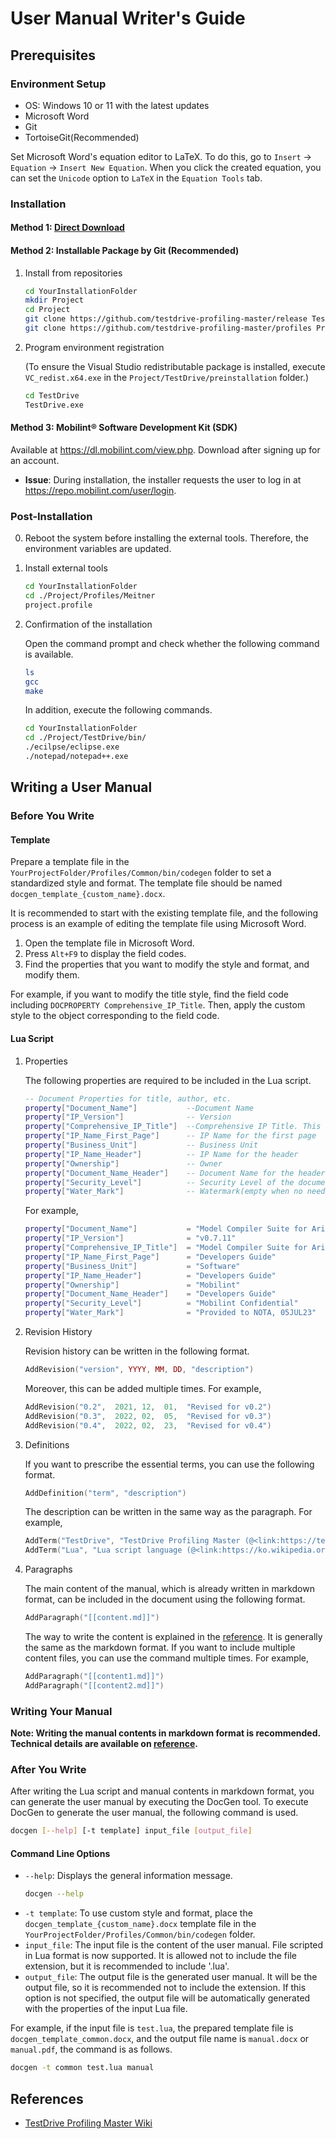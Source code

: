 # User Manual Writer's Guide

## Prerequisites
### Environment Setup
- OS: Windows 10 or 11 with the latest updates
- Microsoft Word 
- Git
- TortoiseGit(Recommended)

Set Microsoft Word's equation editor to LaTeX. To do this, go to `Insert` -> `Equation` -> `Insert New Equation`. When you click the created equation, you can set the `Unicode` option to `LaTeX` in the `Equation Tools` tab.
### Installation

#### Method 1: [Direct Download](https://testdrive-profiling-master.github.io/download/TestDrive_Profiling_Master.exe)

#### Method 2: Installable Package by Git **(Recommended)**
1. Install from repositories
    ```bash
    cd YourInstallationFolder
    mkdir Project
    cd Project
    git clone https://github.com/testdrive-profiling-master/release TestDrive
    git clone https://github.com/testdrive-profiling-master/profiles Profile
    ```

2. Program environment registration

    (To ensure the Visual Studio redistributable package is installed, execute `VC_redist.x64.exe` in the `Project/TestDrive/preinstallation` folder.)
    ```bash
    cd TestDrive
    TestDrive.exe
    ```

#### Method 3: Mobilint® Software Development Kit (SDK)
Available at https://dl.mobilint.com/view.php. Download after signing up for an account.

* **Issue**: During installation, the installer requests the user to log in at https://repo.mobilint.com/user/login. 

### Post-Installation
0. Reboot the system before installing the external tools. Therefore, the environment variables are updated.
1. Install external tools
    ```bash
    cd YourInstallationFolder
    cd ./Project/Profiles/Meitner
    project.profile
    ```

2. Confirmation of the installation

    Open the command prompt and check whether the following command is available.
    ```bash
    ls
    gcc
    make
    ```
    In addition, execute the following commands.

    ```bash
    cd YourInstallationFolder
    cd ./Project/TestDrive/bin/
    ./ecilpse/eclipse.exe
    ./notepad/notepad++.exe
    ```

## Writing a User Manual
### Before You Write
#### Template

Prepare a template file in the `YourProjectFolder/Profiles/Common/bin/codegen` folder to set a standardized style and format. The template file should be named `docgen_template_{custom_name}.docx`.

It is recommended to start with the existing template file, and the following process is an example of editing the template file using Microsoft Word.
1. Open the template file in Microsoft Word.
2. Press `Alt+F9` to display the field codes.
3. Find the properties that you want to modify the style and format, and modify them.

For example, if you want to modify the title style, find the field code including `DOCPROPERTY Comprehensive_IP_Title`. Then, apply the custom style to the object corresponding to the field code.

#### Lua Script
1. Properties

    The following properties are required to be included in the Lua script.
    ```lua
    -- Document Properties for title, author, etc.
    property["Document_Name"]           --Document Name
    property["IP_Version"]              -- Version
    property["Comprehensive_IP_Title"]  --Comprehensive IP Title. This will be used in the document title page.
    property["IP_Name_First_Page"]      -- IP Name for the first page
    property["Business_Unit"]           -- Business Unit
    property["IP_Name_Header"]          -- IP Name for the header
    property["Ownership"]               -- Owner
    property["Document_Name_Header"]    -- Document Name for the header
    property["Security_Level"]          -- Security Level of the document. This will be displayed in the header of title pages and the footer of contents.
    property["Water_Mark"]              -- Watermark(empty when no need)
    ```
    For example,
    ```lua
    property["Document_Name"]           = "Model Compiler Suite for Aries™"
    property["IP_Version"]              = "v0.7.11"
    property["Comprehensive_IP_Title"]  = "Model Compiler Suite for Aries"
    property["IP_Name_First_Page"]      = "Developers Guide"
    property["Business_Unit"]           = "Software"
    property["IP_Name_Header"]          = "Developers Guide"
    property["Ownership"]               = "Mobilint"
    property["Document_Name_Header"]    = "Developers Guide"
    property["Security_Level"]          = "Mobilint Confidential"
    property["Water_Mark"]              = "Provided to NOTA, 05JUL23"
    ```
2. Revision History

    Revision history can be written in the following format.
    ```lua
    AddRevision("version", YYYY, MM, DD, "description")
    ```
    Moreover, this can be added multiple times. For example,
    ```lua
    AddRevision("0.2",  2021, 12,  01,  "Revised for v0.2")
    AddRevision("0.3",  2022, 02,  05,  "Revised for v0.3")
    AddRevision("0.4",  2022, 02,  23,  "Revised for v0.4")
    ```
3. Definitions

    If you want to prescribe the essential terms, you can use the following format.
    ```lua
    AddDefinition("term", "description")
    ```
    The description can be written in the same way as the paragraph. For example,
    ```lua
    AddTerm("TestDrive", "TestDrive Profiling Master (@<link:https://testdrive-profilingmaster.github.io/>)") 
    AddTerm("Lua", "Lua script language (@<link:https://ko.wikipedia.org/wiki/루아_(프로그래밍_언어);Wiki>, @<link:http://www.lua.org/;Homepage>)") 
    ```
4. Paragraphs
    
    The main content of the manual, which is already written in markdown format, can be included in the document using the following format.
    ```lua
    AddParagraph("[[content.md]]")
    ```
    The way to write the content is explained in the [reference](https://testdrive-profiling-master.github.io/wiki/?top.md). It is generally the same as the markdown format.
    If you want to include multiple content files, you can use the command multiple times. For example,
    ```lua
    AddParagraph("[[content1.md]]")
    AddParagraph("[[content2.md]]")
    ```

### Writing Your Manual
**Note: Writing the manual contents in markdown format is recommended. Technical details are available on [reference](https://testdrive-profiling-master.github.io/wiki/?top.md).**

### After You Write
After writing the Lua script and manual contents in markdown format, you can generate the user manual by executing the DocGen tool.
To execute DocGen to generate the user manual, the following command is used.
```bash
docgen [--help] [-t template] input_file [output_file]
```
#### Command Line Options
- `--help`: Displays the general information message.
    ```bash
    docgen --help
    ```
- `-t template`:
To use custom style and format, place the `docgen_template_{custom_name}.docx` template file in the `YourProjectFolder/Profiles/Common/bin/codegen` folder.
- `input_file`: The input file is the content of the user manual. File scripted in Lua format is now supported. It is allowed not to include the file extension, but it is recommended to include '.lua'.
- `output_file`: The output file is the generated user manual. It will be the output file, so it is recommended not to include the extension. If this option is not specified, the output file will be automatically generated with the properties of the input Lua file.

For example, if the input file is `test.lua`, the prepared template file is `docgen_template_common.docx`, and the output file name is `manual.docx` or `manual.pdf`, the command is as follows.
```bash
docgen -t common test.lua manual
```
## References
- [TestDrive Profiling Master Wiki](https://testdrive-profiling-master.github.io/wiki/?top.md)